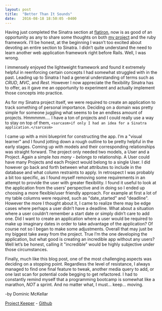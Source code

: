 ```yaml
---
layout: post
title:  "Better Than It Sounds"
date:   2016-08-18 18:50:05 -0400
---
```


Having just completed the Sinatra section at [flatiron](https://flatironschool.com/), now is as good of an opportunity as any to share some thoughts on both [my project](https://github.com/Dom-Mc/project_keeper) and the ruby framework. I’ll be honest, at the beginning I wasn’t too excited about devoting an entire section to Sinatra. I didn’t quite understand the need to learn another web application framework right before Rails. Well, I was wrong.

I immensely enjoyed the lightweight framework and found it extremely helpful in reenforcing certain concepts I had somewhat struggled with in the past. Leading up to Sinatra I had a general understanding of terms such as *CRUD*, *MVC*, and *Rest*. However I now appreciate the flexibility Sinatra has to offer, as it gave me an opportunity to experiment and actually implement those concepts into practice.

As for my Sinatra project itself, we were required to create an application to track something of personal importance. Deciding on a domain was pretty simple for someone juggling what seems to be an endless amount of projects. Hmmmmm…. I have a ton of projects and I could really use a way to stay on top of them, `<sarcasm>if only I had an idea for a Sinatra application.</sarcasm>`

I came up with a mini blueprint for constructing the app. I’m a "visual learner" and I found jotting down a rough outline to be pretty helpful in the early stages. Coming up with models and their corresponding relationships was straight forward. The project only needed two models, a User and a Project. Again a simple *has many* - *belongs to* relationship. A User could have many Projects and each Project would belong to a single User. I did however go back and forth between what attributes to include in the database and what column restraints to apply. In retrospect I was probably a bit too specific, as I found myself removing some requirements in an attempt to provide the user with greater flexibility. I found it useful to look at the application from the users’ perspective and in doing so I ended up choosing a more flexible/user friendly approach. For example at first a lot of my table columns were required, such as "date_started" and "deadline". However the more I thought about it, I came to realize there may be edge cases where perhaps a user didn’t have a deadline. What about a situation where a user couldn’t remember a start date or simply didn’t care to add one. Did I want to create an application where a user would be required to make up imaginary dates in order to take advantage of the application? Of course not so I began to make some adjustments. Overall that may just be my biggest take away from the project. True I’m the one developing the application, but what good is creating an incredible app without any users? Well let’s be honest, calling it "incredible" would be highly subjective under those circumstances.

Finally, much like this blog post, one of the most challenging aspects was deciding on a stopping point. Regardless the level of resistance, I always managed to find one final feature to tweak, another media query to add, or one last scan for potential code begging to get refactored. I had to constantly remind myself that a programming bootcamp is somewhat like a marathon, *NOT* a sprint. And no matter what, I must… keep… moving.

 -by Dominic McKellar

[Project Keeper](https://dom-mckellar-projectkeeper.herokuapp.com/) - [Github](https://github.com/Dom-Mc/project_keeper)
